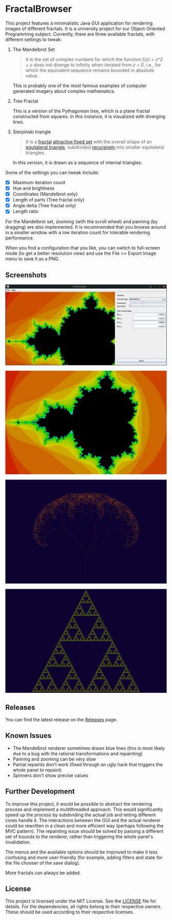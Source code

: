 # FractalBrowser

This project features a minimalistic Java GUI application for rendering images of different fractals. It is a university project for our Object-Oriented Programming subject. Currently, there are three available fractals, with different settings to tweak:

1. The Mandelbrot Set

   > It is the set of complex numbers for which the function *f(z) = z^2 + c* does not diverge to infinity when iterated from *z = 0*, i.e., for which the equivalent sequence remains bounded in absolute value.
   >

   This is probably one of the most famous examples of computer generated imagery about complex mathematics.
2. Tree Fractal

   This is a version of the Pythagorean tree, which is a plane fractal constructed from squares. In this instance, it is visualized with diverging lines.
3. Sierpiński triangle

   > It is a [fractal](https://en.wikipedia.org/wiki/Fractal_curve "Fractal curve") [attractive fixed set](https://en.wikipedia.org/wiki/Attractive_fixed_set "Attractive fixed set") with the overall shape of an [equilateral triangle](https://en.wikipedia.org/wiki/Equilateral_triangle "Equilateral triangle"), subdivided [recursively](https://en.wikipedia.org/wiki/Recursion "Recursion") into smaller equilateral triangles.
   >

   In this version, it is drawn as a sequence of internal triangles.

Some of the settings you can tweak include:

* [X] Maximum iteration count
* [X] Hue and brightness
* [X] Coordinates (Mandelbrot only)
* [X] Length of parts (Tree fractal only)
* [X] Angle delta (Tree fractal only)
* [X] Length ratio

For the Mandelbrot set, zooming (with the scroll wheel) and panning (by dragging) are also implemented. It is recommended that you browse around in a smaller window with a low iteration count for tolerable rendering performance.

When you find a configuration that you like, you can switch to full-screen mode (to get a better resolution view) and use the File >> Export Image menu to save it as a PNG.

## Screenshots

![Screenshot of the GUI](images/Screenshot.png)

![The Mandelbrot Set](images/Mandelbrot.png)

![Tree Fractal](images/Tree.png)

![Sierpinski Triangle](images/Sierpinski.png)

## Releases

You can find the latest release on the [Releases](https://github.com/Raffy27/FractalBrowser/releases) page.

## Known Issues

* The Mandelbrot renderer sometimes draws blue lines (this is most likely due to a bug with the rational transformations and repainting)
* Panning and zooming can be very slow
* Partial repaints don't work (fixed through an ugly hack that triggers the whole panel to repaint)
* Spinners don't show precise values

## Further Development

To improve this project, it would be possible to abstract the rendering process and implement a multithreaded approach. This would significantly speed up the process by subdividing the actual job and letting different cores handle it. The interactions between the GUI and the actual renderer could be rewritten in a clean and more efficient way (perhaps following the MVC pattern). The repainting issue should be solved by passing a different set of bounds to the renderer, rather than triggering the whole panel's invalidation.

The menus and the available options should be improved to make it less confusing and more user-friendly (for example, adding filters and state for the file chooser of the save dialog).

More fractals can always be added.

## License

This project is licensed under the MIT License. See the [LICENSE](https://github.com/Raffy27/FractalBrowser/blob/main/LICENSE) file for details. For the dependencies, all rights belong to their respective owners. These should be used according to their respective licenses.
